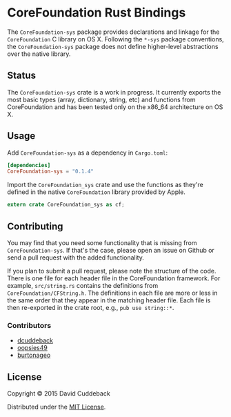 # CoreFoundation Rust Bindings

The `CoreFoundation-sys` package provides declarations and linkage for the `CoreFoundation` C
library on OS X. Following the `*-sys` package conventions, the `CoreFoundation-sys` package does
not define higher-level abstractions over the native library.

## Status
The `CoreFoundation-sys` crate is a work in progress. It currently exports the most basic types
(array, dictionary, string, etc) and functions from CoreFoundation and has been tested only on the
x86_64 architecture on OS X.

## Usage
Add `CoreFoundation-sys` as a dependency in `Cargo.toml`:

```toml
[dependencies]
CoreFoundation-sys = "0.1.4"
```

Import the `CoreFoundation_sys` crate and use the functions as they're defined in the native
`CoreFoundation` library provided by Apple.

```rust
extern crate CoreFoundation_sys as cf;
```

## Contributing
You may find that you need some functionality that is missing from `CoreFoundation-sys`. If that's
the case, please open an issue on Github or send a pull request with the added functionality.

If you plan to submit a pull request, please note the structure of the code. There is one file for
each header file in the CoreFoundation framework. For example, `src/string.rs` contains the
definitions from `CoreFoundation/CFString.h`. The definitions in each file are more or less in the
same order that they appear in the matching header file. Each file is then re-exported in the crate
root, e.g., `pub use string::*`.

### Contributors

* [dcuddeback](https://github.com/dcuddeback)
* [oopsies49](https://github.com/oopsies49)
* [burtonageo](https://github.com/burtonageo)

## License
Copyright © 2015 David Cuddeback

Distributed under the [MIT License](LICENSE).
